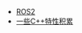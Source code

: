 <!-- docs/LearnNotes/_sidebar.md -->

<!-- 注意子目录配置，需要加 / -->
* [ROS2](LearnNotes/ROS2/)
* [一些C++特性积累](LearnNotes/CppFeature) 
